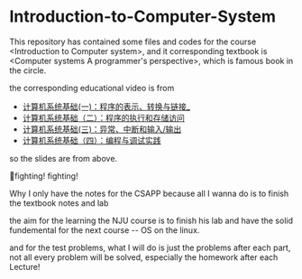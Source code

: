 # Introduction-to-Computer-System
This repository has contained some files and codes for the course &lt;Introduction to Computer system>, and it corresponding textbook is &lt;Computer systems A programmer's perspective>, which is famous book in the circle.

the corresponding educational video is from

- [计算机系统基础(一)：程序的表示、转换与链接_](https://www.icourse163.org/course/NJU-1001625001?from=searchPage&outVendor=zw_mooc_pcssjg_) 
- [计算机系统基础（二）：程序的执行和存储访问](https://www.icourse163.org/course/NJU-1001964032?from=searchPage&outVendor=zw_mooc_pcssjg_#/info) 
- [计算机系统基础(三)：异常、中断和输入/输出](https://www.icourse163.org/course/NJU-1002532004?from=searchPage&outVendor=zw_mooc_pcssjg_#/info) 
- [计算机系统基础（四）：编程与调试实践](https://www.icourse163.org/course/NJU-1449521162?from=searchPage&outVendor=zw_mooc_pcssjg_) 

so the slides are from above.

:slightly_smiling_face:fighting! fighting!

Why I only have the notes for the CSAPP because all I wanna do is to finish the textbook notes and lab 

the aim for the learning the NJU course is to finish his lab and have the solid fundemental for the next course -- OS on the linux.

and for the test problems, what I will do is just the problems after each part, not all every problem will be solved, especially the homework after each Lecture! 







